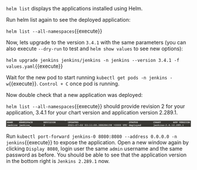 `helm list` displays the applications installed using Helm.

Run helm list again to see the deployed application:

`helm list --all-namespaces`{{execute}}

Now, lets upgrade to the version `3.4.1` with the same parameters (you can also execute `--dry-run` to test and `helm show values` to see new options):

`helm upgrade jenkins jenkins/jenkins -n jenkins --version 3.4.1 -f values.yaml`{{execute}}

Wait for the new pod to start running `kubectl get pods -n jenkins -w`{{execute}}. `Control + C` once pod is running.

Now double check that a new application was deployed:

`helm list --all-namespaces`{{execute}} should provide revision 2 for your application, 3.4.1 for your chart version and application version 2.289.1. 

![upgrade](./../assets/upgrade.png)

Run `kubectl port-forward jenkins-0 8080:8080 --address 0.0.0.0 -n jenkins`{{execute}} to expose the application. Open a new window again by clicking `Display 8080`, login user the same `admin` username and the same password as before. You should be able to see that the application version in the bottom right is `Jenkins 2.289.1` now.




